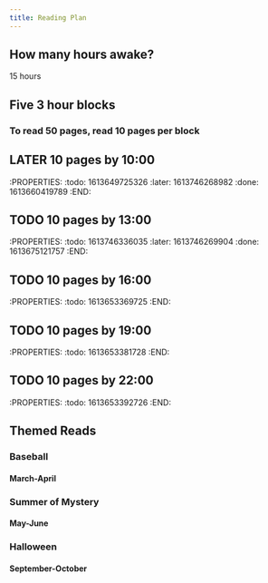 ```yaml
---
title: Reading Plan
---
```


## How many hours awake?
15 hours 
## Five 3 hour blocks
### To read 50 pages, read 10 pages per block
## LATER 10 pages by 10:00 
:PROPERTIES:
:todo: 1613649725326
:later: 1613746268982
:done: 1613660419789
:END:
## TODO 10 pages by 13:00
:PROPERTIES:
:todo: 1613746336035
:later: 1613746269904
:done: 1613675121757
:END:
## TODO 10 pages by 16:00
:PROPERTIES:
:todo: 1613653369725
:END:
## TODO 10 pages by 19:00
:PROPERTIES:
:todo: 1613653381728
:END:
## TODO 10 pages by 22:00
:PROPERTIES:
:todo: 1613653392726
:END:
## Themed Reads
### Baseball
#### March-April
### Summer of Mystery
#### May-June
### Halloween
#### September-October
